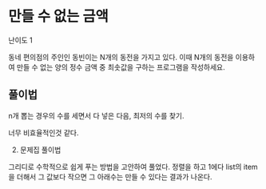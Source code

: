 # 만들 수 없는 금액

난이도 1

동네 편의점의 주인인 동빈이는 N개의 동전을 가지고 있다. 이때 N개의 동전을 이용하여 만들 수 없는 양의 정수 금액 중 최솟값을 구하는 프로그램을 작성하세요.

## 풀이법

n개 뽑는 경우의 수를 세면서 다 넣은 다음, 최저의 수를 찾기.

너무 비효율적인것 같다.

2. 문제집 풀이법

그리디로 수학적으로 쉽게 푸는 방법을 고안하여 풀었다. 정렬을 하고 1에다 list의 item을 더해서 그 값보다 작으면 그 아래수는 만들 수 있다는 결과가 나온다.
